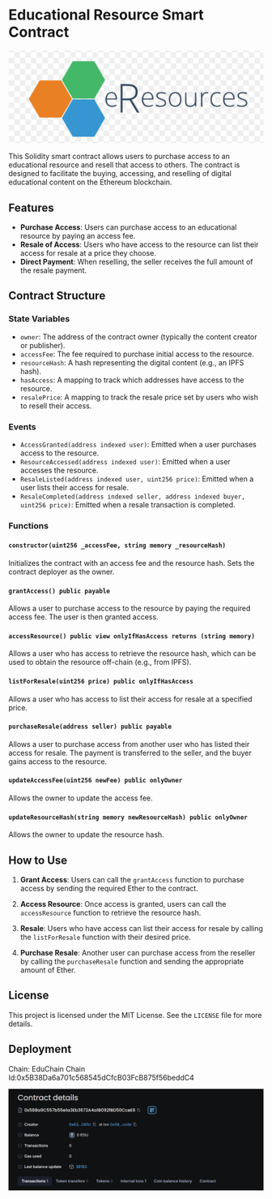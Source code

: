 # Educational Resource Smart Contract

![image](image.png)

This Solidity smart contract allows users to purchase access to an educational resource and resell that access to others. The contract is designed to facilitate the buying, accessing, and reselling of digital educational content on the Ethereum blockchain.

## Features

- **Purchase Access**: Users can purchase access to an educational resource by paying an access fee.
- **Resale of Access**: Users who have access to the resource can list their access for resale at a price they choose.
- **Direct Payment**: When reselling, the seller receives the full amount of the resale payment.

## Contract Structure

### State Variables

- `owner`: The address of the contract owner (typically the content creator or publisher).
- `accessFee`: The fee required to purchase initial access to the resource.
- `resourceHash`: A hash representing the digital content (e.g., an IPFS hash).
- `hasAccess`: A mapping to track which addresses have access to the resource.
- `resalePrice`: A mapping to track the resale price set by users who wish to resell their access.

### Events

- `AccessGranted(address indexed user)`: Emitted when a user purchases access to the resource.
- `ResourceAccessed(address indexed user)`: Emitted when a user accesses the resource.
- `ResaleListed(address indexed user, uint256 price)`: Emitted when a user lists their access for resale.
- `ResaleCompleted(address indexed seller, address indexed buyer, uint256 price)`: Emitted when a resale transaction is completed.

### Functions

#### `constructor(uint256 _accessFee, string memory _resourceHash)`

Initializes the contract with an access fee and the resource hash. Sets the contract deployer as the owner.

#### `grantAccess() public payable`

Allows a user to purchase access to the resource by paying the required access fee. The user is then granted access.

#### `accessResource() public view onlyIfHasAccess returns (string memory)`

Allows a user who has access to retrieve the resource hash, which can be used to obtain the resource off-chain (e.g., from IPFS).

#### `listForResale(uint256 price) public onlyIfHasAccess`

Allows a user who has access to list their access for resale at a specified price.

#### `purchaseResale(address seller) public payable`

Allows a user to purchase access from another user who has listed their access for resale. The payment is transferred to the seller, and the buyer gains access to the resource.

#### `updateAccessFee(uint256 newFee) public onlyOwner`

Allows the owner to update the access fee.

#### `updateResourceHash(string memory newResourceHash) public onlyOwner`

Allows the owner to update the resource hash.

## How to Use

1. **Grant Access**: Users can call the `grantAccess` function to purchase access by sending the required Ether to the contract.

2. **Access Resource**: Once access is granted, users can call the `accessResource` function to retrieve the resource hash.

3. **Resale**: Users who have access can list their access for resale by calling the `listForResale` function with their desired price.

4. **Purchase Resale**: Another user can purchase access from the reseller by calling the `purchaseResale` function and sending the appropriate amount of Ether.

## License

This project is licensed under the MIT License. See the `LICENSE` file for more details.

## Deployment

Chain: EduChain
Chain Id:0x5B38Da6a701c568545dCfcB03FcB875f56beddC4

![contact](details.png)

